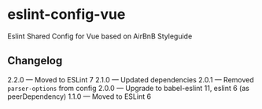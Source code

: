 # eslint-config-vue
Eslint Shared Config for Vue based on AirBnB Styleguide


## Changelog

2.2.0 — Moved to ESLint 7
2.1.0 — Updated dependencies
2.0.1 — Removed `parser-options` from config
2.0.0 — Upgrade to babel-eslint 11, eslint 6 (as peerDependency)
1.1.0 — Moved to ESLint 6
